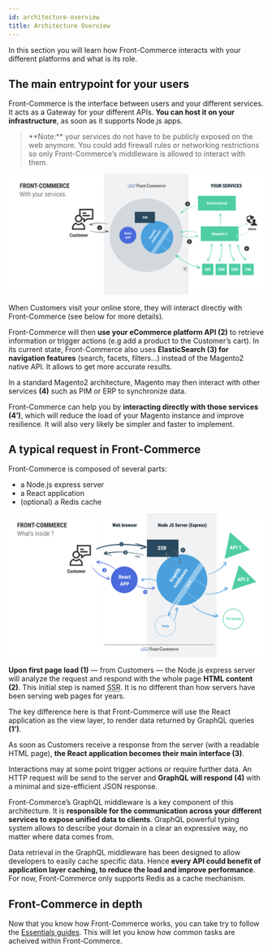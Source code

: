 ```yaml
---
id: architecture-overview
title: Architecture Overview
---
```


In this section you will learn how Front-Commerce interacts with your different
platforms and what is its role.

## The main entrypoint for your users

Front-Commerce is the interface between users and your different services. It
acts as a Gateway for your different APIs. **You can host it on your
infrastructure**, as soon as it supports Node.js apps.

<blockquote class="note">
**Note:** your services do not have to be publicly exposed on the web anymore.
You could add firewall rules or networking restrictions so only
Front-Commerce’s middleware is allowed to interact with them.
</blockquote>

![Front-Commerce as the central point of a microservice architecture](./assets/architecture-overview.svg)

When Customers visit your online store, they will interact directly with
Front-Commerce (see below for more details).

Front-Commerce will then **use your eCommerce platform API (2)** to retrieve
information or trigger actions (e.g add a product to the Customer’s cart). In
its current state, Front-Commerce also uses **ElasticSearch (3) for navigation
features** (search, facets, filters…) instead of the Magento2 native API. It
allows to get more accurate results.

In a standard Magento2 architecture, Magento may then interact with other
services **(4)** such as PIM or ERP to synchronize data.

Front-Commerce can help you by **interacting directly with those services
(4’)**, which will reduce the load of your Magento instance and improve
resilience. It will also very likely be simpler and faster to implement.

## A typical request in Front-Commerce

Front-Commerce is composed of several parts:

- a Node.js express server
- a React application
- (optional) a Redis cache

![Front-Commerce’s internal architecture: React app, SSR, GraphQL server with caching](./assets/architecture-internals.svg)

**Upon first page load (1)** — from Customers — the Node.js express server will
analyze the request and respond with the whole page **HTML content (2)**. This
initial step is named <abbr title="Server Side Rendering">SSR</abbr>. It is no
different than how servers have been serving web pages for years.

The key difference here is that Front-Commerce will use the React application as
the view layer, to render data returned by GraphQL queries **(1’)**.

As soon as Customers receive a response from the server (with a readable HTML
page), **the React application becomes their main interface (3)**.

Interactions may at some point trigger actions or require further data. An HTTP
request will be send to the server and **GraphQL will respond (4)** with a
minimal and size-efficient JSON response.

Front-Commerce’s GraphQL middleware is a key component of this architecture. It
is **responsible for the communication across your different services to expose
unified data to clients**. GraphQL powerful typing system allows to describe
your domain in a clear an expressive way, no matter where data comes from.

Data retrieval in the GraphQL middleware has been designed to allow developers
to easily cache specific data. Hence **every API could benefit of application
layer caching, to reduce the load and improve performance**. For now,
Front-Commerce only supports Redis as a cache mechanism.

## Front-Commerce in depth

Now that you know how Front-Commerce works, you can take try to follow the [Essentials guides](/docs/essentials/installation.html). This will let you know how common tasks are acheived within Front-Commerce.
